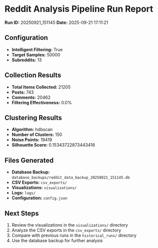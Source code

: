 # Reddit Analysis Pipeline Run Report

**Run ID:** 20250921_151145
**Date:** 2025-09-21 17:11:21

## Configuration

- **Intelligent Filtering:** True
- **Target Samples:** 50000
- **Subreddits:** 13

## Collection Results

- **Total Items Collected:** 21205
- **Posts:** 743
- **Comments:** 20462
- **Filtering Effectiveness:** 0.0%

## Clustering Results

- **Algorithm:** hdbscan
- **Number of Clusters:** 150
- **Noise Points:** 19419
- **Silhouette Score:** 0.15343722873443416

## Files Generated

- **Database Backup:** `database_backups/reddit_data_backup_20250921_151145.db`
- **CSV Exports:** `csv_exports/`
- **Visualizations:** `visualizations/`
- **Logs:** `logs/`
- **Configuration:** `config.json`

## Next Steps

1. Review the visualizations in the `visualizations/` directory
2. Analyze the CSV exports in the `csv_exports/` directory
3. Compare with previous runs in the `historical_runs/` directory
4. Use the database backup for further analysis
